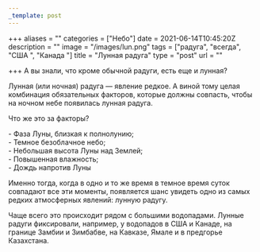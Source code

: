 ```yaml
---
_template: post
---
```



+++
aliases = ""
categories = ["Небо"]
date = 2021-06-14T10:45:20Z
description = ""
image = "/images/lun.png"
tags = ["радуга", "всегда", "США ", "Канада "]
title = "Лунная радуга"
type = "post"
url = ""

+++
А вы знали, что кроме обычной радуги, есть еще и лунная?  
  
Лунная (или ночная) радуга — явление редкое. А виной тому целая комбинация обязательных факторов, которые должны совпасть, чтобы на ночном небе появилась лунная радуга.  
  
Что же это за факторы?   
  
\- Фаза Луны, близкая к полнолунию;  
\- Темное безоблачное небо;  
\- Небольшая высота Луны над Землей;  
\- Повышенная влажность;  
\- Дождь напротив Луны  
  
Именно тогда, когда в одно и то же время в темное время суток совпадают все эти моменты, появляется шанс увидеть одно из самых редких атмосферных явлений: лунную радугу.  
  
Чаще всего это происходит рядом с большими водопадами. Лунные радуги фиксировали, например, у водопадов в США и Канаде, на границе Замбии и Зимбабве, на Кавказе, Ямале и в предгорье Казахстана.
